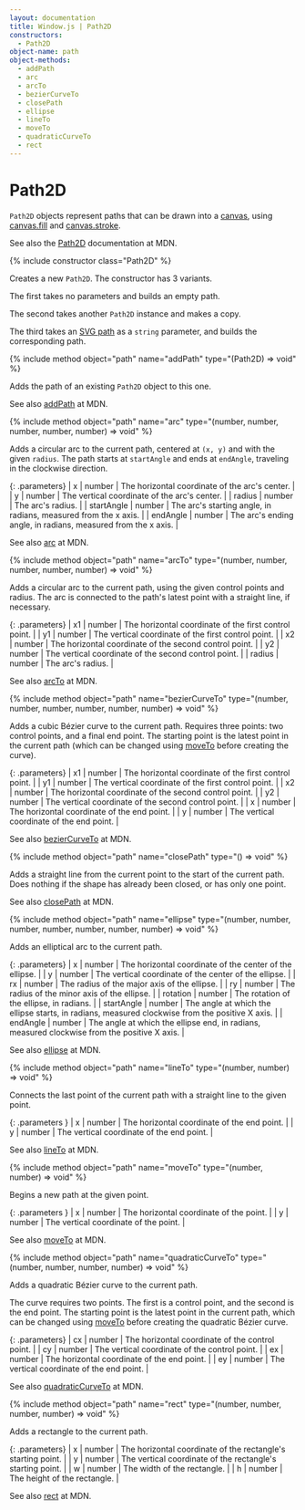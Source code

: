 ```yaml
---
layout: documentation
title: Window.js | Path2D
constructors:
  - Path2D
object-name: path
object-methods:
  - addPath
  - arc
  - arcTo
  - bezierCurveTo
  - closePath
  - ellipse
  - lineTo
  - moveTo
  - quadraticCurveTo
  - rect
---
```


Path2D
======

`Path2D` objects represent paths that can be drawn into a [canvas](/doc/canvas),
using [canvas.fill](/doc/canvas#canvas.fill) and
[canvas.stroke](/doc/canvas#canvas.stroke).

See also the
[Path2D](https://developer.mozilla.org/en-US/docs/Web/API/Path2D)
documentation at MDN.


{% include constructor class="Path2D" %}

Creates a new `Path2D`. The constructor has 3 variants.

The first takes no parameters and builds an empty path.

The second takes another `Path2D` instance and makes a copy.

The third takes an
[SVG path](https://developer.mozilla.org/en-US/docs/Web/SVG/Tutorial/Paths)
as a `string` parameter, and builds the corresponding path.


{% include method object="path" name="addPath" type="(Path2D) => void" %}

Adds the path of an existing `Path2D` object to this one.

See also
[addPath](https://developer.mozilla.org/en-US/docs/Web/API/Path2D/addPath)
at MDN.


{% include method object="path" name="arc"
   type="(number, number, number, number, number) => void"
%}

Adds a circular arc to the current path, centered at `(x, y)` and with the
given `radius`. The path starts at `startAngle` and ends at `endAngle`,
traveling in the clockwise direction.

{: .parameters}
| x          | number | The horizontal coordinate of the arc's center.         |
| y          | number | The vertical coordinate of the arc's center.           |
| radius     | number | The arc's radius.                                      |
| startAngle | number | The arc's starting angle, in radians, measured from the x axis. |
| endAngle   | number | The arc's ending angle, in radians, measured from the x axis. |

See also
[arc](https://developer.mozilla.org/en-US/docs/Web/API/CanvasRenderingContext2D/arc)
at MDN.


{% include method object="path" name="arcTo"
   type="(number, number, number, number, number) => void"
%}

Adds a circular arc to the current path, using the given control points and
radius. The arc is connected to the path's latest point with a straight line,
if necessary.

{: .parameters}
| x1     | number | The horizontal coordinate of the first control point.      |
| y1     | number | The vertical coordinate of the first control point.        |
| x2     | number | The horizontal coordinate of the second control point.     |
| y2     | number | The vertical coordinate of the second control point.       |
| radius | number | The arc's radius.                                          |

See also
[arcTo](https://developer.mozilla.org/en-US/docs/Web/API/CanvasRenderingContext2D/arcTo)
at MDN.


{% include method object="path" name="bezierCurveTo"
   type="(number, number, number, number, number, number) => void"
%}

Adds a cubic Bézier curve to the current path. Requires three points: two
control points, and a final end point. The starting point is the latest point
in the current path (which can be changed using [moveTo](#canvas.moveTo) before
creating the curve).

{: .parameters}
| x1 | number | The horizontal coordinate of the first control point.          |
| y1 | number | The vertical coordinate of the first control point.            |
| x2 | number | The horizontal coordinate of the second control point.         |
| y2 | number | The vertical coordinate of the second control point.           |
| x  | number | The horizontal coordinate of the end point.                    |
| y  | number | The vertical coordinate of the end point.                      |

See also
[bezierCurveTo](https://developer.mozilla.org/en-US/docs/Web/API/CanvasRenderingContext2D/bezierCurveTo)
at MDN.


{% include method object="path" name="closePath" type="() => void" %}

Adds a straight line from the current point to the start of the current
path. Does nothing if the shape has already been closed, or has only one
point.

See also
[closePath](https://developer.mozilla.org/en-US/docs/Web/API/CanvasRenderingContext2D/closePath)
at MDN.


{% include method object="path" name="ellipse"
   type="(number, number, number, number, number, number, number) => void"
%}

Adds an elliptical arc to the current path.

{: .parameters}
| x          | number | The horizontal coordinate of the center of the ellipse.         |
| y          | number | The vertical coordinate of the center of the ellipse.         |
| rx         | number | The radius of the major axis of the ellipse. |
| ry         | number | The radius of the minor axis of the ellipse. |
| rotation   | number | The rotation of the ellipse, in radians. |
| startAngle | number | The angle at which the ellipse starts, in radians, measured clockwise from the positive X axis. |
| endAngle   | number | The angle at which the ellipse end, in radians, measured clockwise from the positive X axis. |

See also
[ellipse](https://developer.mozilla.org/en-US/docs/Web/API/CanvasRenderingContext2D/ellipse)
at MDN.


{% include method object="path" name="lineTo" type="(number, number) => void" %}

Connects the last point of the current path with a straight line to the
given point.

{: .parameters }
| x | number | The horizontal coordinate of the end point.                     |
| y | number | The vertical coordinate of the end point.                       |

See also
[lineTo](https://developer.mozilla.org/en-US/docs/Web/API/CanvasRenderingContext2D/lineTo)
at MDN.


{% include method object="path" name="moveTo" type="(number, number) => void" %}

Begins a new path at the given point.

{: .parameters }
| x | number | The horizontal coordinate of the point.                         |
| y | number | The vertical coordinate of the point.                           |

See also
[moveTo](https://developer.mozilla.org/en-US/docs/Web/API/CanvasRenderingContext2D/moveTo)
at MDN.


{% include method object="path" name="quadraticCurveTo"
   type="(number, number, number, number) => void"
%}

Adds a quadratic Bézier curve to the current path.

The curve requires two points. The first is a control point, and the second is
the end point. The starting point is the latest point in the current path,
which can be changed using [moveTo](#canvas.moveTo) before creating the
quadratic Bézier curve.

{: .parameters}
| cx | number | The horizontal coordinate of the control point.                |
| cy | number | The vertical coordinate of the control point.                  |
| ex | number | The horizontal coordinate of the end point.                    |
| ey | number | The vertical coordinate of the end point.                      |

See also
[quadraticCurveTo](https://developer.mozilla.org/en-US/docs/Web/API/CanvasRenderingContext2D/quadraticCurveTo)
at MDN.


{% include method object="path" name="rect"
   type="(number, number, number, number) => void"
%}

Adds a rectangle to the current path.

{: .parameters}
| x | number | The horizontal coordinate of the rectangle's starting point.    |
| y | number | The vertical coordinate of the rectangle's starting point.      |
| w | number | The width of the rectangle.                                     |
| h | number | The height of the rectangle.                                    |

See also
[rect](https://developer.mozilla.org/en-US/docs/Web/API/CanvasRenderingContext2D/rect)
at MDN.
